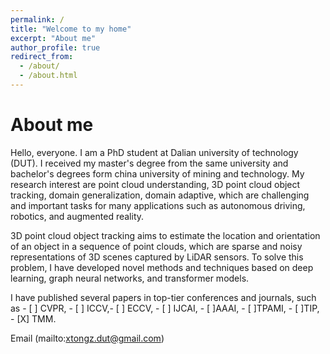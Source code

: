 ```yaml
---
permalink: /
title: "Welcome to my home"
excerpt: "About me"
author_profile: true
redirect_from: 
  - /about/
  - /about.html
---
```



# About me

Hello, everyone. I am a PhD student at Dalian university of technology (DUT). I received my master's degree from the same university and bachelor's degrees form china university of mining and technology. 
My research interest are point cloud understanding, 3D point cloud object tracking, domain generalization, domain adaptive, which are challenging and important tasks for many applications such as autonomous driving, robotics, and augmented reality.

3D point cloud object tracking aims to estimate the location and orientation of an object in a sequence of point clouds, which are sparse and noisy representations of 3D scenes captured by LiDAR sensors. To solve this problem, I have developed novel methods and techniques based on deep learning, graph neural networks, and transformer models. 

I have published several papers in top-tier conferences and journals, such as - [ ] CVPR, - [ ] ICCV,- [ ] ECCV, - [ ] IJCAI, - [ ]AAAI, - [ ]TPAMI, - [ ]TIP, - [X] TMM. 




Email (mailto:xtongz.dut@gmail.com)



